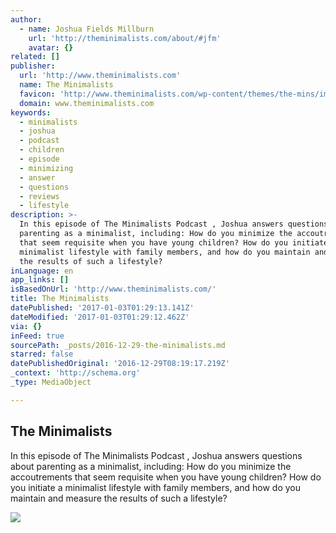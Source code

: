 ```yaml
---
author:
  - name: Joshua Fields Millburn
    url: 'http://theminimalists.com/about/#jfm'
    avatar: {}
related: []
publisher:
  url: 'http://www.theminimalists.com'
  name: The Minimalists
  favicon: 'http://www.theminimalists.com/wp-content/themes/the-mins/images/favicon.ico'
  domain: www.theminimalists.com
keywords:
  - minimalists
  - joshua
  - podcast
  - children
  - episode
  - minimizing
  - answer
  - questions
  - reviews
  - lifestyle
description: >-
  In this episode of The Minimalists Podcast , Joshua answers questions about
  parenting as a minimalist, including: How do you minimize the accoutrements
  that seem requisite when you have young children? How do you initiate a
  minimalist lifestyle with family members, and how do you maintain and measure
  the results of such a lifestyle?
inLanguage: en
app_links: []
isBasedOnUrl: 'http://www.theminimalists.com/'
title: The Minimalists
datePublished: '2017-01-03T01:29:13.141Z'
dateModified: '2017-01-03T01:29:12.462Z'
via: {}
inFeed: true
sourcePath: _posts/2016-12-29-the-minimalists.md
starred: false
datePublishedOriginal: '2016-12-29T08:19:17.219Z'
_context: 'http://schema.org'
_type: MediaObject

---
```

<article style=""><h1>The Minimalists</h1><p>In this episode of The Minimalists Podcast , Joshua answers questions about parenting as a minimalist, including: How do you minimize the accoutrements that seem requisite when you have young children? How do you initiate a minimalist lifestyle with family members, and how do you maintain and measure the results of such a lifestyle?</p><img src="http://www.theminimalists.com/files/2015/04/Joshua-Fields-Millburn-and-Ryan-Nicodemus1.jpg" /></article>